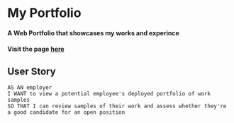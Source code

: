 # My Portfolio
#### A Web Portfolio that showcases my works and experince
#### Visit the page [here](https://eliabn.github.io/Portfolio_Website/)

## User Story

```
AS AN employer
I WANT to view a potential employee's deployed portfolio of work samples
SO THAT I can review samples of their work and assess whether they're a good candidate for an open position
```
